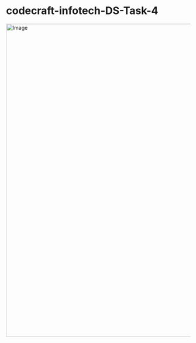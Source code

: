 # codecraft-infotech-DS-Task-4
<img width="1536" height="857" alt="Image" src="https://github.com/user-attachments/assets/c39daa85-8dee-4849-ad38-29c0f2e9a4ac" />
